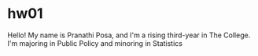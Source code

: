 # hw01

Hello! My name is Pranathi Posa, and I'm a rising third-year in The College.
I'm majoring in Public Policy and minoring in Statistics